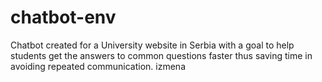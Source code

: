 # chatbot-env
Chatbot created for a University website in Serbia with a goal to help students get the answers to common questions faster thus saving time in avoiding repeated communication.
izmena
